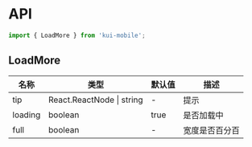 # API

```jsx
import { LoadMore } from 'kui-mobile';
```

## LoadMore

| 名称    | 类型                      | 默认值 | 描述           |
| ------- | ------------------------- | ------ | -------------- |
| tip     | React.ReactNode \| string | -      | 提示           |
| loading | boolean                   | true   | 是否加载中     |
| full    | boolean                   | -      | 宽度是否百分百 |
